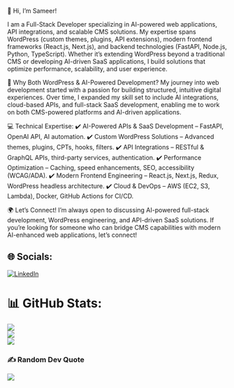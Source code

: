 👋 Hi, I’m Sameer!

I am a Full-Stack Developer specializing in AI-powered web applications, API integrations, and scalable CMS solutions. My expertise spans WordPress (custom themes, plugins, API extensions), modern frontend frameworks (React.js, Next.js), and backend technologies (FastAPI, Node.js, Python, TypeScript). Whether it’s extending WordPress beyond a traditional CMS or developing AI-driven SaaS applications, I build solutions that optimize performance, scalability, and user experience.

🔹 Why Both WordPress & AI-Powered Development?
My journey into web development started with a passion for building structured, intuitive digital experiences. Over time, I expanded my skill set to include AI integrations, cloud-based APIs, and full-stack SaaS development, enabling me to work on both CMS-powered platforms and AI-driven applications.

💻 Technical Expertise:
✔️ AI-Powered APIs & SaaS Development – FastAPI, OpenAI API, AI automation.
✔️ Custom WordPress Solutions – Advanced themes, plugins, CPTs, hooks, filters.
✔️ API Integrations – RESTful & GraphQL APIs, third-party services, authentication.
✔️ Performance Optimization – Caching, speed enhancements, SEO, accessibility (WCAG/ADA).
✔️ Modern Frontend Engineering – React.js, Next.js, Redux, WordPress headless architecture.
✔️ Cloud & DevOps – AWS (EC2, S3, Lambda), Docker, GitHub Actions for CI/CD.

🌍 Let’s Connect!
I’m always open to discussing AI-powered full-stack development, WordPress engineering, and API-driven SaaS solutions. If you’re looking for someone who can bridge CMS capabilities with modern AI-enhanced web applications, let’s connect!

## 🌐 Socials:
[![LinkedIn](https://img.shields.io/badge/LinkedIn-%230077B5.svg?logo=linkedin&logoColor=white)](https://linkedin.com/in/sameer-sondhi) 

# 📊 GitHub Stats:
![](https://github-readme-stats.vercel.app/api?username=SameerSondhi&theme=blue-green&hide_border=false&include_all_commits=false&count_private=false)<br/>
![](https://github-readme-streak-stats.herokuapp.com/?user=SameerSondhi&theme=blue-green&hide_border=false)<br/>
![](https://github-readme-stats.vercel.app/api/top-langs/?username=SameerSondhi&theme=blue-green&hide_border=false&include_all_commits=false&count_private=false&layout=compact)

### ✍️ Random Dev Quote
![](https://quotes-github-readme.vercel.app/api?type=horizontal&theme=merko)

<!-- Proudly created with GPRM ( https://gprm.itsvg.in ) -->
